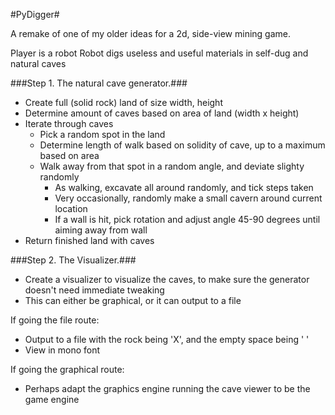#PyDigger#

A remake of one of my older ideas for a 2d, side-view mining game.


Player is a robot
Robot digs useless and useful materials in self-dug and natural caves


###Step 1. The natural cave generator.###

+ Create full (solid rock) land of size width, height
+ Determine amount of caves based on area of land (width x height)
+ Iterate through caves
  + Pick a random spot in the land
  + Determine length of walk based on solidity of cave, up to a maximum based on area
  + Walk away from that spot in a random angle, and deviate slighty randomly
    + As walking, excavate all around randomly, and tick steps taken
    + Very occasionally, randomly make a small cavern around current location
    + If a wall is hit, pick rotation and adjust angle 45-90 degrees until aiming away from wall
+ Return finished land with caves


###Step 2. The Visualizer.###

+ Create a visualizer to visualize the caves, to make sure the generator doesn't need immediate tweaking
+ This can either be graphical, or it can output to a file

If going the file route:
+ Output to a file with the rock being 'X', and the empty space being ' '
+ View in mono font

If going the graphical route:
+ Perhaps adapt the graphics engine running the cave viewer to be the game engine

